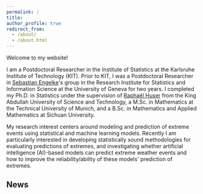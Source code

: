 ```yaml
---
permalink: /
title: 
author_profile: true
redirect_from: 
  - /about/
  - /about.html
---
```


Welcome to my website!

I am a Postdoctoral Researcher in the Institute of Statistics at the Karlsruhe Institute of Technology (KIT). 
Prior to KIT, I was a Postdoctoral Researcher in [Sebastian Engelke](http://www.sengelke.com/)'s group in the Research Institute for Statistics and Information Science at the University of Geneva for two years. 
I completed my Ph.D. in Statistics under the supervision of [Raphaël Huser](https://cemse.kaust.edu.sa/profiles/raphael-huser) from the King Abdullah University of Science and Technology, a M.Sc. in Mathematics at the Technical University of Munich, and a B.Sc. in Mathematics and Applied Mathematics at Sichuan University.

My research interest centers around modeling and prediction of extreme events using statistical and machine learning models. Recently I am particularly interested in developing statistically sound methodologies for evaluating predictions of extremes, and investigating whether artificial intelligence (AI)-based models can predict extreme weather events and how to improve the reliability/ability of these models' prediction of extremes.

## News

